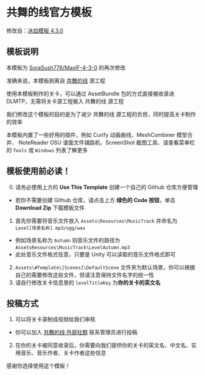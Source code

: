 # 共舞的线官方模板

修改自：[冰焰模板 4.3.0](https://chinadlrs.com/app/?id=41)

## 模板说明
本模板为 [SoraSush776/MaxIF-4-3-0](https://github.com/SoraSushi776/MaxIFT-4-3-0) 的再次修改

准确来说，本模板剥离自 [共舞的线](https://chinadlrs.com/app/?id=55) 源工程

使用本模板制作的关卡，可以通过 AssetBundle 包的方式直接被收录进 DLMTP，无需将关卡源工程搬入 共舞的线 源工程

我们修改这个模板的目的是为了减少 共舞的线 源工程的负担，同时提高关卡制作的效率

本模板内置了一些好用的插件，例如 Curify 动画曲线、MeshCombiner 模型合并、 NoteReader OSU 谱面文件铺路机、ScreenShot 截图工具、请查看菜单栏的 `Tools` 或 `Windows` 列表了解更多

## 模板使用前必读！
0. 请务必使用上方的 **Use This Template** 创建一个自己的 Github 仓库方便管理
- 若你不需要创建 Github 仓库，请点击上方 **绿色的 Code 按钮**，单击 **Download Zip** 下载模板文件
1. 首先你需要将音乐文件放入 `Assets\Resources\MusicTrack` 并命名为 `Level[场景名称].mp3/ogg/wav`
-  例如场景名称为 `Autumn` 则音乐文件的路径为 `AssetsResources\MusicTrack\LevelAutumn.mp3`
- 此处音乐文件格式任意，只要是 Unity 可以读取的音乐文件格式即可
2. `Assets\#Template\[Scenes]\DefaultScene` 文件夹为默认场景，你可以根据自己的需要修改这些文件，但请注意保持文件名字的统一性
3. 请自行修改关卡信息里的 `levelTitleKey` 为**你的关卡的英文名**

## 投稿方式
1. 可以将关卡录制成视频给我们审核
- 你可以加入 [共舞的线·外部社群](https://qun.qq.com/universal-share/share?ac=1&authKey=uGsfZj0her1YQa4331eNfztVJHpKWP8MwDsp3tqw8IZm30Z2RLrG5n8GJytz6CJM&busi_data=eyJncm91cENvZGUiOiI5OTI4Njc5NDYiLCJ0b2tlbiI6Ik8rM2VBY1laanVYV1NjNFZ0eTUyZkQ3eElFdW9oa3AwUE9La2w0ZVpOWERkUUVpY3A5Q0N5L2ticEU1b2c2WEMiLCJ1aW4iOiI2NjQ1MTYzODYifQ%3D%3D&data=AMrQpH9mjlPTF_Tx8uCjFOjMWj6fE6yEpyQzITFnK79vwviYJ5YwVPzrDLVvaAcDLwFde4SN7akz50HznelmHQ&svctype=4&tempid=h5_group_info) 联系管理员进行投稿
2. 在你的关卡被同意收录后，你需要向我们提供你的关卡的英文名、中文名、实用音乐、音乐作者、关卡作者这些信息

感谢你选择使用这个模板！